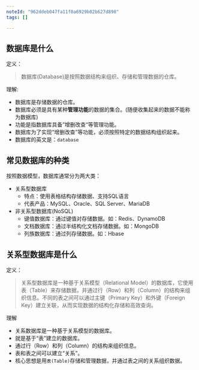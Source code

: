 ```yaml
---
noteId: "962ddeb047fa11f0a6929b02b627d898"
tags: []

---
```


## 数据库是什么

定义：

> 数据库(Database)是按照数据结构来组织、存储和管理数据的仓库。 

理解:

- 数据库是存储数据的仓库。
- 数据库必须是具有某种**管理功能**的数据的集合。(随便收集起来的数据不能称为数据库)
- 功能是指数据库具备”增删改查“等管理功能。
- 数据库为了实现“增删改查”等功能，必须按照特定的数据结构组织起来。
- 数据库的英文是：`database`

## 常见数据库的种类
按照数据模型，数据库通常分为两大类：

- 关系型数据库
    - 特点：使用表格结构存储数据、支持SQL语言
    - 代表产品：MySQL、Oracle、SQL Server、MariaDB
- 非关系型数据库(NoSQL)
    - 键值数据库：通过键值对存储数据。如：Redis、DynamoDB
    - 文档数据库：通过半结构化文档存储数据。如：MongoDB
    - 列族数据库：通过列存储数据。如：Hbase

## 关系型数据库是什么

定义：

> 关系型数据库是一种基于关系模型（Relational Model）的数据库，它使用表（Table）来存储数据，并通过行（Row）和列（Column）的结构来组织信息。不同的表之间可以通过主键（Primary Key）和外键（Foreign Key）建立关联，从而实现数据的结构化存储和高效查询。

理解

- 关系数据库是一种基于关系模型的数据库。
- 就是基于“表”建立的数据库。
- 通过行（Row）和列（Column）的结构来组织信息。
- 表和表之间可以建立“关系”。
- 核心思想是用`表(Table)`存储和管理数据，并通过表之间的关系组织数据。